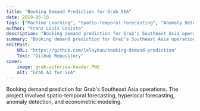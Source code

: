 ```yaml
---
title: "Booking Demand Prediction for Grab SEA"
date: 2019-06-16
tags: ["Machine Learning", "Spatio-Temporal Forecasting", "Anomaly Detection", "Econometrics"]
author: "Franz Louis Cesista"
description: "Booking demand prediction for Grab's Southeast Asia operations. The project involves spatio-temporal forecasting, anomaly detection, and econometric modeling."
summary: "Booking demand prediction for Grab's Southeast Asia operations. The project involves spatio-temporal forecasting, anomaly detection, and econometric modeling."
editPost:
    URL: "https://github.com/leloykun/booking-demand-prediction"
    Text: "Github Repository"
cover:
    image: grab-aiforsea-header.PNG
    alt: "Grab AI for SEA"
---
```


Booking demand prediction for Grab's Southeast Asia operations. The project involved spatio-temporal forecasting, hyperlocal forecasting, anomaly detection, and econometric modeling.
